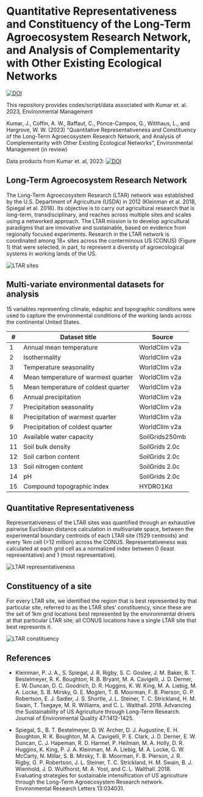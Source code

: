 # Quantitative Representativeness and Constituency of the Long-Term Agroecosystem Research Network, and Analysis of Complementarity with Other Existing Ecological Networks
[![DOI](https://zenodo.org/badge/DOI/10.5281/zenodo.7539722.svg)](https://doi.org/10.5281/zenodo.7539722)


This repository provides codes/script/data associated with Kumar et. al. 2023, Environmental Management

Kumar, J., Coffin, A. W., Baffaut, C., Ponce-Campos, G., Witthaus, L., and Hargrove, W. W. (2023) "Quantitative Representativeness and Constituency of the Long-Term Agroecosystem Research Network, and Analysis of Complementarity with Other Existing Ecological Networks", Environmental Management (in review)

Data products from Kumar et. al, 2023: [![DOI](https://zenodo.org/badge/doi/10.5281/zenodo.7106385.svg)](https://doi.org/10.5281/zenodo.7106385)

## Long-Term Agroecosystem Research Network

The Long-Term Agroecosystem Research (LTAR) network was established by the U.S. Department of Agriculture (USDA) in 2012 (Kleinman et al. 2018, Spiegal et al. 2018).  Its objective is to carry out agricultural research that is long-term, transdisciplinary, and reaches across multiple sites and scales using a networked approach.  The LTAR mission is to develop agricultural paradigms that are innovative and sustainable, based on evidence from regionally focused experiments.  Research in the LTAR network is coordinated among 18+ sites across the conterminous US (CONUS) (Figure 1) that were selected, in part, to represent a diversity of agroecological systems in working lands of the US.

![LTAR sites](https://www.frontiersin.org/files/Articles/502009/fsufs-04-00038-HTML/image_m/fsufs-04-00038-g001.jpg)

## Multi-variate environmental datasets for analysis

15 variables representing climate, edaphic and topographic conditons were used to capture the environmental conditions of the working lands across the continental United States.

| # | Dataset title | Source |
|---|---------------|--------|
| 1 | Annual mean temperature | WorldClim v2a |
| 2 | Isothermality | WorldClim v2a |
| 3 | Temperature seasonality | WorldClim v2a |
| 4 | Mean temperature of warmest quarter | WorldClim v2a |
| 5 | Mean temperature of coldest quarter | WorldClim v2a |
| 6 | Annual precipitation | WorldClim v2a |
| 7 | Precipitation seasonality | WorldClim v2a |
| 8 | Precipitation of warmest quarter | WorldClim v2a |
| 9 | Precipitation of coldest quarter | WorldClim v2a |
| 10 | Available water capacity | SoilGrids250mb |
| 11 | Soil bulk density | SoilGrids 2.0c |
| 12 | Soil carbon content | SoilGrids 2.0c |
| 13 | Soil nitrogen content | SoilGrids 2.0c |
| 14 | pH | SoilGrids 2.0c |
| 15 | Compound topographic index | HYDRO1Kd |

## Quantitative Representativeness

Representativeness of the LTAR sites was quantified through an exhaustive pairwise Euclidean distance calculation in multivariate space, between the experimental boundary centroids of each LTAR site (1529 centroids) and every 1km cell (>12 million) across the CONUS.  Representativeness was calculated at each grid cell as a normalized index between 0 (least representative) and 1 (most representative).

![LTAR representativeness](https://zenodo.org/record/7106385/files/conus_ltar_representativeness_workinglands.png)

## Constituency of a site

For every LTAR site, we identified the region that is best represented by that particular site, referred to as the LTAR sites’ constituency, since these are the set of 1km grid locations best represented by the environmental drivers at that particular LTAR site; all CONUS locations have a single LTAR site that best represents it.

![LTAR constituency](https://zenodo.org/record/7106385/files/conus_ltar_constituency_workinglands.png)

## References
- Kleinman, P. J. A., S. Spiegal, J. R. Rigby, S. C. Goslee, J. M. Baker, B. T. Bestelmeyer, R. K. Boughton, R. B. Bryant, M. A. Cavigelli, J. D. Derner, E. W. Duncan, D. C. Goodrich, D. R. Huggins, K. W. King, M. A. Liebig, M. A. Locke, S. B. Mirsky, G. E. Moglen, T. B. Moorman, F. B. Pierson, G. P. Robertson, E. J. Sadler, J. S. Shortle, J. L. Steiner, T. C. Strickland, H. M. Swain, T. Tsegaye, M. R. Williams, and C. L. Walthall. 2018. Advancing the Sustainability of US Agriculture through Long-Term Research. Journal of Environmental Quality 47:1412-1425.

- Spiegal, S., B. T. Bestelmeyer, D. W. Archer, D. J. Augustine, E. H. Boughton, R. K. Boughton, M. A. Cavigelli, P. E. Clark, J. D. Derner, E. W. Duncan, C. J. Hapeman, R. D. Harmel, P. Heilman, M. A. Holly, D. R. Huggins, K. King, P. J. A. Kleinman, M. A. Liebig, M. A. Locke, G. W. McCarty, N. Millar, S. B. Mirsky, T. B. Moorman, F. B. Pierson, J. R. Rigby, G. P. Robertson, J. L. Steiner, T. C. Strickland, H. M. Swain, B. J. Wienhold, J. D. Wulfhorst, M. A. Yost, and C. L. Walthall. 2018. Evaluating strategies for sustainable intensification of US agriculture through the Long-Term Agroecosystem Research network. Environmental Research Letters 13:034031. 
